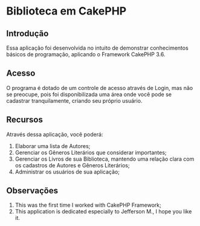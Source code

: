 # Biblioteca em CakePHP

## Introdução

Essa aplicação foi desenvolvida no intuito de demonstrar conhecimentos básicos de programação, aplicando o Framework CakePHP 3.6.

## Acesso

O programa é dotado de um controle de acesso através de Login, mas não se preocupe, pois foi disponibilizada uma área onde você pode se cadastrar tranquilamente, criando seu próprio usuário. 

## Recursos

Através dessa aplicação, você poderá:

1. Elaborar uma lista de Autores;
2. Gerenciar os Gêneros Literários que considerar importantes;
3. Gerenciar os Livros de sua Biblioteca, mantendo uma relação clara com os cadastros de Autores e Gêneros Literários;
4. Administrar os usuários de sua aplicação;

## Observações

1. This was the first time I worked with CakePHP Framework;
2. This application is dedicated especially to Jefferson M., I hope you like it.
